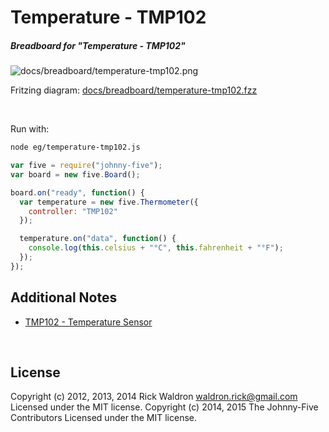 <!--remove-start-->

# Temperature - TMP102

<!--remove-end-->






##### Breadboard for "Temperature - TMP102"



![docs/breadboard/temperature-tmp102.png](breadboard/temperature-tmp102.png)<br>

Fritzing diagram: [docs/breadboard/temperature-tmp102.fzz](breadboard/temperature-tmp102.fzz)

&nbsp;




Run with:
```bash
node eg/temperature-tmp102.js
```


```javascript
var five = require("johnny-five");
var board = new five.Board();

board.on("ready", function() {
  var temperature = new five.Thermometer({
    controller: "TMP102"
  });

  temperature.on("data", function() {
    console.log(this.celsius + "°C", this.fahrenheit + "°F");
  });
});


```








## Additional Notes
- [TMP102 - Temperature Sensor](https://www.sparkfun.com/products/11931)

&nbsp;

<!--remove-start-->

## License
Copyright (c) 2012, 2013, 2014 Rick Waldron <waldron.rick@gmail.com>
Licensed under the MIT license.
Copyright (c) 2014, 2015 The Johnny-Five Contributors
Licensed under the MIT license.

<!--remove-end-->
